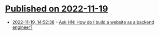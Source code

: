 # [Published on 2022-11-19](index.md)

* [2022-11-19, 14:52:38](https://news.ycombinator.com/item?id=33670590) - [Ask HN: How do I build a website as a backend engineer?](https://news.ycombinator.com/item?id=33670590)
